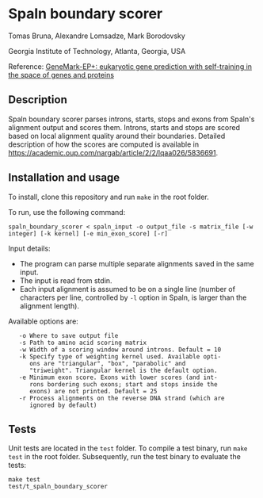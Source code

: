 # Spaln boundary scorer

Tomas Bruna, Alexandre Lomsadze, Mark Borodovsky

Georgia Institute of Technology, Atlanta, Georgia, USA

Reference: [GeneMark-EP+: eukaryotic gene prediction with self-training in the space of genes and proteins](https://academic.oup.com/nargab/article/2/2/lqaa026/5836691)

## Description

Spaln boundary scorer parses introns, starts, stops and exons from Spaln's
alignment output and scores them. Introns, starts and stops are scored based
on local alignment quality around their boundaries. Detailed description of
how the scores are computed is available in
https://academic.oup.com/nargab/article/2/2/lqaa026/5836691.

## Installation and usage

To install, clone this repository and run `make` in the root folder.

To run, use the following command:

    spaln_boundary_scorer < spaln_input -o output_file -s matrix_file [-w integer] [-k kernel] [-e min_exon_score] [-r]

Input details:

* The program can parse multiple separate alignments saved in the same input.
* The input is read from stdin.
* Each input alignment is assumed to be on a single line (number of characters
per line, controlled by `-l` option in Spaln, is larger than the alignment
length).

Available options are:

```
   -o Where to save output file
   -s Path to amino acid scoring matrix
   -w Width of a scoring window around introns. Default = 10
   -k Specify type of weighting kernel used. Available opti-
      ons are "triangular", "box", "parabolic" and 
      "triweight". Triangular kernel is the default option.
   -e Minimum exon score. Exons with lower scores (and int-
      rons bordering such exons; start and stops inside the 
      exons) are not printed. Default = 25
   -r Process alignments on the reverse DNA strand (which are
      ignored by default)
```

## Tests

Unit tests are located in the `test` folder. To compile a test binary, run
`make test` in the root folder. Subsequently, run the test binary to evaluate
the tests:

    make test
    test/t_spaln_boundary_scorer
